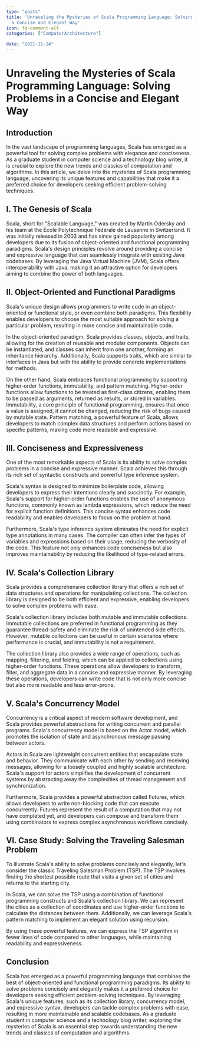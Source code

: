 ```yaml
---
type: "posts"
title: 'Unraveling the Mysteries of Scala Programming Language: Solving Problems in
  a Concise and Elegant Way'
icon: fa-comment-alt
categories: ["ComputerArchitecture"]

date: "2021-11-24"
---
```




# Unraveling the Mysteries of Scala Programming Language: Solving Problems in a Concise and Elegant Way

## Introduction

In the vast landscape of programming languages, Scala has emerged as a powerful tool for solving complex problems with elegance and conciseness. As a graduate student in computer science and a technology blog writer, it is crucial to explore the new trends and classics of computation and algorithms. In this article, we delve into the mysteries of Scala programming language, uncovering its unique features and capabilities that make it a preferred choice for developers seeking efficient problem-solving techniques.

## I. The Genesis of Scala

Scala, short for "Scalable Language," was created by Martin Odersky and his team at the École Polytechnique Fédérale de Lausanne in Switzerland. It was initially released in 2003 and has since gained popularity among developers due to its fusion of object-oriented and functional programming paradigms. Scala's design principles revolve around providing a concise and expressive language that can seamlessly integrate with existing Java codebases. By leveraging the Java Virtual Machine (JVM), Scala offers interoperability with Java, making it an attractive option for developers aiming to combine the power of both languages.

## II. Object-Oriented and Functional Paradigms

Scala's unique design allows programmers to write code in an object-oriented or functional style, or even combine both paradigms. This flexibility enables developers to choose the most suitable approach for solving a particular problem, resulting in more concise and maintainable code.

In the object-oriented paradigm, Scala provides classes, objects, and traits, allowing for the creation of reusable and modular components. Objects can be instantiated, and classes can inherit from one another, forming an inheritance hierarchy. Additionally, Scala supports traits, which are similar to interfaces in Java but with the ability to provide concrete implementations for methods.

On the other hand, Scala embraces functional programming by supporting higher-order functions, immutability, and pattern matching. Higher-order functions allow functions to be treated as first-class citizens, enabling them to be passed as arguments, returned as results, or stored in variables. Immutability, a core principle of functional programming, ensures that once a value is assigned, it cannot be changed, reducing the risk of bugs caused by mutable state. Pattern matching, a powerful feature of Scala, allows developers to match complex data structures and perform actions based on specific patterns, making code more readable and expressive.

## III. Conciseness and Expressiveness

One of the most remarkable aspects of Scala is its ability to solve complex problems in a concise and expressive manner. Scala achieves this through its rich set of syntactic constructs and powerful type inference system.

Scala's syntax is designed to minimize boilerplate code, allowing developers to express their intentions clearly and succinctly. For example, Scala's support for higher-order functions enables the use of anonymous functions, commonly known as lambda expressions, which reduce the need for explicit function definitions. This concise syntax enhances code readability and enables developers to focus on the problem at hand.

Furthermore, Scala's type inference system eliminates the need for explicit type annotations in many cases. The compiler can often infer the types of variables and expressions based on their usage, reducing the verbosity of the code. This feature not only enhances code conciseness but also improves maintainability by reducing the likelihood of type-related errors.

## IV. Scala's Collection Library

Scala provides a comprehensive collection library that offers a rich set of data structures and operations for manipulating collections. The collection library is designed to be both efficient and expressive, enabling developers to solve complex problems with ease.

Scala's collection library includes both mutable and immutable collections. Immutable collections are preferred in functional programming as they guarantee thread-safety and eliminate the risk of unintended side effects. However, mutable collections can be useful in certain scenarios where performance is crucial, and immutability is not a requirement.

The collection library also provides a wide range of operations, such as mapping, filtering, and folding, which can be applied to collections using higher-order functions. These operations allow developers to transform, filter, and aggregate data in a concise and expressive manner. By leveraging these operations, developers can write code that is not only more concise but also more readable and less error-prone.

## V. Scala's Concurrency Model

Concurrency is a critical aspect of modern software development, and Scala provides powerful abstractions for writing concurrent and parallel programs. Scala's concurrency model is based on the Actor model, which promotes the isolation of state and asynchronous message passing between actors.

Actors in Scala are lightweight concurrent entities that encapsulate state and behavior. They communicate with each other by sending and receiving messages, allowing for a loosely coupled and highly scalable architecture. Scala's support for actors simplifies the development of concurrent systems by abstracting away the complexities of thread management and synchronization.

Furthermore, Scala provides a powerful abstraction called Futures, which allows developers to write non-blocking code that can execute concurrently. Futures represent the result of a computation that may not have completed yet, and developers can compose and transform them using combinators to express complex asynchronous workflows concisely.

## VI. Case Study: Solving the Traveling Salesman Problem

To illustrate Scala's ability to solve problems concisely and elegantly, let's consider the classic Traveling Salesman Problem (TSP). The TSP involves finding the shortest possible route that visits a given set of cities and returns to the starting city.

In Scala, we can solve the TSP using a combination of functional programming constructs and Scala's collection library. We can represent the cities as a collection of coordinates and use higher-order functions to calculate the distances between them. Additionally, we can leverage Scala's pattern matching to implement an elegant solution using recursion.

By using these powerful features, we can express the TSP algorithm in fewer lines of code compared to other languages, while maintaining readability and expressiveness.

## Conclusion

Scala has emerged as a powerful programming language that combines the best of object-oriented and functional programming paradigms. Its ability to solve problems concisely and elegantly makes it a preferred choice for developers seeking efficient problem-solving techniques. By leveraging Scala's unique features, such as its collection library, concurrency model, and expressive syntax, developers can tackle complex problems with ease, resulting in more maintainable and scalable codebases. As a graduate student in computer science and a technology blog writer, exploring the mysteries of Scala is an essential step towards understanding the new trends and classics of computation and algorithms.